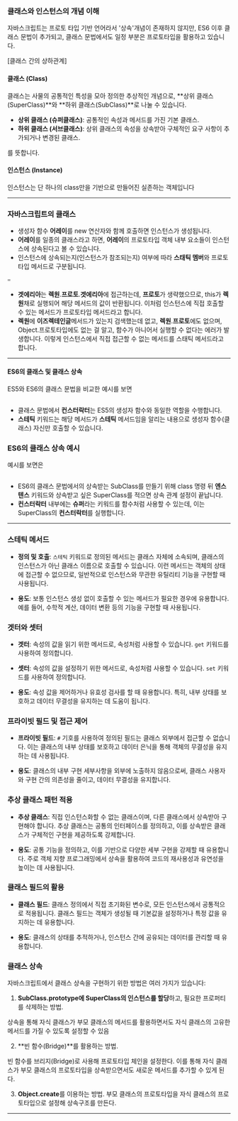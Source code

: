 ### 클래스와 인스턴스의 개념 이해

자바스크립트는 프로토 타입 기반 언어라서 '상속'개념이 존재하지 않지만, ES6 이후 클래스 문법이 추가되고, 클래스 문법에서도 일정 부분은 프로토타입을 활용하고 있습니다.

[클래스 간의 상하관계]

#### 클래스 (Class)

클래스는 사물의 공통적인 특성을 모아 정의한 추상적인 개념으로, **상위 클래스(SuperClass)**와 **하위 클래스(SubClass)**로 나눌 수 있습니다.

-   **상위 클래스 (슈퍼클래스)**: 공통적인 속성과 메서드를 가진 기본 클래스.
-   **하위 클래스 (서브클래스)**: 상위 클래스의 속성을 상속받아 구체적인 요구 사항이 추가되거나 변경된 클래스.

를 뜻합니다.

#### 인스턴스 (Instance)

인스턴스는 단 하나의 class만을 기반으로 만들어진 실존하는 객체입니다

---

### 자바스크립트의 클래스

-   생성자 함수 **어레이**를 new 연산자와 함께 호출하면 인스턴스가 생성됩니다.
-   **어레이**를 일종의 클래스라고 하면, **어레이**의 프로토타입 객체 내부 요소들이 인스턴스에 상속된다고 볼 수 있습니다.
-   인스턴스에 상속되는지(인스턴스가 참조되는지) 여부에 따라 **스태틱 멤버**와 프로토타입 메서드로 구분됩니다.

```javascript
=
```

-   **겟에리아**는 **렉원**.**프로토**.**겟에리아**에 접근하는데,
    **프로토**가 생략했으므로, this가 **렉원**채로 실행되어 해당 메서드의 값이 반환됩니다.
    이처럼 인스턴스에 직접 호출할 수 있는 메서드가 프로토타입 메서드라고 합니다.
-   **렉원**에 **이즈렉테인글**메서드가 있는지 검색했는데 없고, **렉원**.**프로토**에도 없으며,
    Object.프로토타입에도 없는 걸 알고, 함수가 아니어서 실행할 수 없다는 에러가 발생합니다.
    이렇게 인스턴스에서 직접 접근할 수 없는 메서드를 스태틱 메서드라고 합니다.

---

#### ES6의 클래스 및 클래스 상속

ES5와 ES6의 클래스 문법을 비교한 예시를 보면

```javascript

```

-   클래스 문법에서 **컨스터락터**는 ES5의 생성자 함수와 동일한 역할을 수행합니다.
-   **스테틱** 키워드는 해당 메서드가 **스테틱** 메서드임을 알리는 내용으로 생성자 함수(클래스) 자신만 호출할 수 있습니다.

### ES6의 클래스 상속 예시

예시를 보면은

```javascript

```

-   ES6의 클래스 문법에서의 상속받는 SubClass를 만들기 위해 class 명령 뒤 **엔스텐스** 키워드와 상속받고 싶은 SuperClass를 적으면 상속 관계 설정이 끝납니다.
-   **컨스터락터** 내부에는 **슈퍼**라는 키워드를 함수처럼 사용할 수 있는데, 이는 SuperClass의 **컨스터락터**를 실행합니다.

---

### 스테틱 메서드

-   **정의 및 호출**: `스테틱` 키워드로 정의된 메서드는 클래스 자체에 소속되며, 클래스의 인스턴스가 아닌 클래스 이름으로 호출할 수 있습니다. 이런 메서드는 객체의 상태에 접근할 수 없으므로, 일반적으로 인스턴스와 무관한 유틸리티 기능을 구현할 때 사용됩니다.

-   **용도**: 보통 인스턴스 생성 없이 호출할 수 있는 메서드가 필요한 경우에 유용합니다. 예를 들어, 수학적 계산, 데이터 변환 등의 기능을 구현할 때 사용됩니다.

### 겟터와 셋터

-   **겟터**: 속성의 값을 읽기 위한 메서드로, 속성처럼 사용할 수 있습니다. `get` 키워드를 사용하여 정의합니다.
-   **셋터**: 속성의 값을 설정하기 위한 메서드로, 속성처럼 사용할 수 있습니다. `set` 키워드를 사용하여 정의합니다.

-   **용도**: 속성 값을 제어하거나 유효성 검사를 할 때 유용합니다. 특히, 내부 상태를 보호하고 데이터 무결성을 유지하는 데 도움이 됩니다.

### 프라이빗 필드 및 접근 제어

-   **프라이빗 필드**: `#` 기호를 사용하여 정의된 필드는 클래스 외부에서 접근할 수 없습니다. 이는 클래스의 내부 상태를 보호하고 데이터 은닉을 통해 객체의 무결성을 유지하는 데 사용됩니다.

-   **용도**: 클래스의 내부 구현 세부사항을 외부에 노출하지 않음으로써, 클래스 사용자와 구현 간의 의존성을 줄이고, 데이터 무결성을 유지합니다.

### 추상 클래스 패턴 적용

-   **추상 클래스**: 직접 인스턴스화할 수 없는 클래스이며, 다른 클래스에서 상속받아 구현해야 합니다. 추상 클래스는 공통의 인터페이스를 정의하고, 이를 상속받은 클래스가 구체적인 구현을 제공하도록 강제합니다.

-   **용도**: 공통 기능을 정의하고, 이를 기반으로 다양한 세부 구현을 강제할 때 유용합니다. 주로 객체 지향 프로그래밍에서 상속을 활용하여 코드의 재사용성과 유연성을 높이는 데 사용됩니다.

### 클래스 필드의 활용

-   **클래스 필드**: 클래스 정의에서 직접 초기화된 변수로, 모든 인스턴스에서 공통적으로 적용됩니다. 클래스 필드는 객체가 생성될 때 기본값을 설정하거나 특정 값을 유지하는 데 유용합니다.

-   **용도**: 클래스의 상태를 추적하거나, 인스턴스 간에 공유되는 데이터를 관리할 때 유용합니다.

### 클래스 상속

자바스크립트에서 클래스 상속을 구현하기 위한 방법은 여러 가지가 있습니다:

1. **SubClass.prototype에 SuperClass의 인스턴스를 할당**하고, 필요한 프로퍼티를 삭제하는 방법.

상속을 통해 자식 클래스가 부모 클래스의 메서드를 활용하면서도 자식 클래스의 고유한 메서드를 가질 수 있도록 설정할 수 있음

2. **빈 함수(Bridge)**를 활용하는 방법.

빈 함수를 브리지(Bridge)로 사용해 프로토타입 체인을 설정한다. 이를 통해 자식 클래스가 부모 클래스의 프로토타입을 상속받으면서도 새로운 메서드를 추가할 수 있게 된다.

3.  **Object.create**를 이용하는 방법.
    부모 클래스의 프로토타입을 자식 클래스의 프로토타입으로 설정해 상속구조를 만든다.

---
